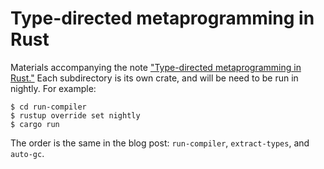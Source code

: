 # Type-directed metaprogramming in Rust

Materials accompanying the note ["Type-directed metaprogramming in Rust."](http://willcrichton.net/notes/type-directed-metaprogramming-in-rust/) Each subdirectory is its own crate, and will be need to be run in nightly. For example:

```
$ cd run-compiler
$ rustup override set nightly
$ cargo run
```

The order is the same in the blog post: `run-compiler`, `extract-types`, and `auto-gc`.
